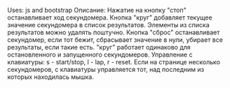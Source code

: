 Uses: js and bootstrap
Описание:
Нажатие на кнопку "стоп" останавливает ход секундомера. 
Кнопка "круг" добавляет текущее значение секундомера в список результатов. 
Элементы из списка результатов можно удалять поштучно. 
Кнопка "сброс" останавливает секундомер, если тот бежит, сбрасывает значение в нули, убирает все результаты, 
если такие есть. 
"круг" работает одинаково для остановленного и запущенного секундомеров.
Управление с клавиатуры: s - start/stop, l - lap, r - reset. 
Если на странице несколько секундомеров, с клавиатуры управляется тот, 
над последним из которых находилась мышка. 
